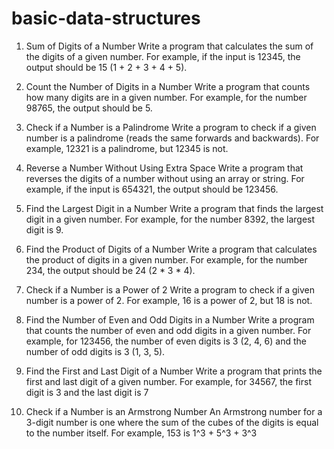 # basic-data-structures
1. Sum of Digits of a Number
Write a program that calculates the sum of the digits of a given number. For example, if the input is 12345, the output should be 15 (1 + 2 + 3 + 4 + 5).

2. Count the Number of Digits in a Number
Write a program that counts how many digits are in a given number. For example, for the number 98765, the output should be 5.

3. Check if a Number is a Palindrome
Write a program to check if a given number is a palindrome (reads the same forwards and backwards). For example, 12321 is a palindrome, but 12345 is not.

4. Reverse a Number Without Using Extra Space
Write a program that reverses the digits of a number without using an array or string. For example, if the input is 654321, the output should be 123456.

5. Find the Largest Digit in a Number
Write a program that finds the largest digit in a given number. For example, for the number 8392, the largest digit is 9.

6. Find the Product of Digits of a Number
Write a program that calculates the product of digits in a given number. For example, for the number 234, the output should be 24 (2 * 3 * 4).

7. Check if a Number is a Power of 2
Write a program to check if a given number is a power of 2. For example, 16 is a power of 2, but 18 is not.

8. Find the Number of Even and Odd Digits in a Number
Write a program that counts the number of even and odd digits in a given number. For example, for 123456, the number of even digits is 3 (2, 4, 6) and the number of odd digits is 3 (1, 3, 5).

9. Find the First and Last Digit of a Number
Write a program that prints the first and last digit of a given number. For example, for 34567, the first digit is 3 and the last digit is 7

10. Check if a Number is an Armstrong Number
An Armstrong number for a 3-digit number is one where the sum of the cubes of the digits is equal to the number itself. For example, 153 is 1^3 + 5^3 + 3^3